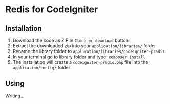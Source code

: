 # Redis for CodeIgniter

## Installation
1) Download the code as ZIP in `Clone or download` button
2) Extract the downloaded zip into your `application/libraries/` folder
3) Rename the library folder to `application/libraries/codeigniter-predis`
4) In your terminal go to library folder and type: `composer install`
5) The installation will create a `codeigniter-predis.php` file into the `application/config/` folder

## Using
Writing...  


